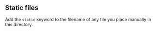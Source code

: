 ## Static files

Add the `static` keyword to the filename of any file you place manually in this directory.